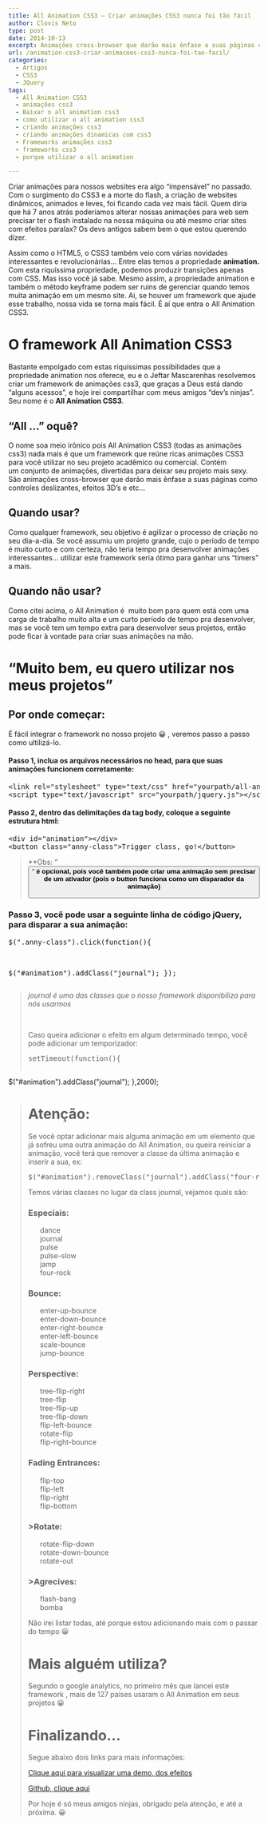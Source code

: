 ```yaml
---
title: All Animation CSS3 – Criar animações CSS3 nunca foi tão fácil
author: Clovis Neto
type: post
date: 2014-10-13
excerpt: Animações cross-browser que darão mais ênfase a suas páginas como controles deslizantes, efeitos 3D’s, etc...
url: /animation-css3-criar-animacoes-css3-nunca-foi-tao-facil/
categories:
  - Artigos
  - CSS3
  - JQuery
tags:
  - All Animation CSS3
  - animações css3
  - Baixar o all animation css3
  - como utilizar o all animation css3
  - criando animações css3
  - criando animações dinamicas com css3
  - Frameworks animações css3
  - frameworks css3
  - porque utilizar o all animation

---
```

Criar animações para nossos websites era algo &#8220;impensável&#8221; no passado. Com o surgimento do CSS3 e a morte do flash, a criação de websites dinâmicos, animados e leves, foi ficando cada vez mais fácil. Quem diria que há 7 anos atrás poderíamos alterar nossas animações para web sem precisar ter o flash instalado na nossa máquina ou até mesmo criar sites com efeitos paralax? Os devs antigos sabem bem o que estou querendo dizer.

Assim como o HTML5, o CSS3 também veio com várias novidades interessantes e revolucionárias&#8230; Entre elas temos a propriedade **animation.** Com esta riquíssima propriedade, podemos produzir transições apenas com CSS. Mas isso você já sabe. Mesmo assim, a propriedade animation e também o método keyframe podem ser ruins de gerenciar quando temos muita animação em um mesmo site. Ai, se houver um framework que ajude esse trabalho, nossa vida se torna mais fácil. É aí que entra o All Animation CSS3.

# O framework All Animation CSS3

Bastante empolgado com estas riquíssimas possibilidades que a propriedade animation nos oferece, eu e o Jeftar Mascarenhas resolvemos criar um framework de animações css3, que graças a Deus está dando &#8220;alguns acessos&#8221;, e hoje irei compartilhar com meus amigos &#8220;dev&#8217;s ninjas&#8221;. Seu nome é o **All Animation CSS3**.

## &#8220;All &#8230;&#8221; oquê?

O nome soa meio irônico pois All Animation CSS3 (todas as animações css3) nada mais é que um framework que reúne ricas animações CSS3 para você utilizar no seu projeto acadêmico ou comercial. Contém um conjunto de animações, divertidas para deixar seu projeto mais sexy. São animações cross-browser que darão mais ênfase a suas páginas como controles deslizantes, efeitos 3D’s e etc&#8230;

## Quando usar?

Como qualquer framework, seu objetivo é agilizar o processo de criação no seu dia-a-dia. Se você assumiu um projeto grande, cujo o período de tempo é muito curto e com certeza, não teria tempo pra desenvolver animações interessantes&#8230; utilizar este framework seria ótimo para ganhar uns &#8220;timers&#8221; a mais.

## Quando não usar?

Como citei acima, o All Animation é  muito bom para quem está com uma carga de trabalho muito alta e um curto período de tempo pra desenvolver, mas se você tem um tempo extra para desenvolver seus projetos, então pode ficar à vontade para criar suas animações na mão.

# &#8220;Muito bem, eu quero utilizar nos meus projetos&#8221;

## Por onde começar:

É fácil integrar o framework no nosso projeto 😀 , veremos passo a passo como ultilizá-lo.

#### Passo 1, inclua os arquivos necessários no head, para que suas animações funcionem corretamente:

<pre class="lang-html">&lt;link rel="stylesheet" type="text/css" href="yourpath/all-animation.css" /&gt;
&lt;script type="text/javascript" src="yourpath/jquery.js"&gt;&lt;/script&gt;</pre>

#### Passo 2, dentro das delimitações da tag body, coloque a seguinte estrutura html:

<pre class="lang-html">&lt;div id="animation"&gt;&lt;/div&gt;
&lt;button class="anny-class"&gt;Trigger class, go!&lt;/button&gt;</pre>

> **Obs: &#8220;<button>&#8221; **é opcional, pois você também pode criar uma animação sem precisar de um ativador (pois o button funciona como um disparador da animação)**</p></blockquote> 
> 
> ### Passo 3, você pode usar a seguinte linha de código jQuery, para disparar a sua animação:
> 
> <pre class="lang-javascript">$(".anny-class").click(function(){
 $("#animation").addClass("journal");
});
</pre>
> 
> _journal é uma das classes que o nosso framework disponibiliza para nós usarmos_
> 
> &nbsp;
> 
> Caso queira adicionar o efeito em algum determinado tempo, você pode adicionar um temporizador:
> 
> <pre class="lang-javascript">setTimeout(function(){
 $("#animation").addClass("journal");
},2000);
</pre>
> 
> # Atenção:
> 
> Se você optar adicionar mais alguma animação em um elemento que já sofreu uma outra animação do All Animation, ou queira reiniciar a animação, você terá que remover a classe da última animação e inserir a sua, ex:
> 
> <pre class="lang-javascript">$("#animation").removeClass("journal").addClass("four-rock");</pre>
> 
> Temos várias classes no lugar da class journal, vejamos quais são:
> 
> ### Especiais:
> 
> <ul class="task-list">
>   <li>
>     dance
>   </li>
>   <li>
>     journal
>   </li>
>   <li>
>     pulse
>   </li>
>   <li>
>     pulse-slow
>   </li>
>   <li>
>     jamp
>   </li>
>   <li>
>     four-rock
>   </li>
> </ul>
> 
> ### Bounce:
> 
> <ul class="task-list">
>   <li>
>     enter-up-bounce
>   </li>
>   <li>
>     enter-down-bounce
>   </li>
>   <li>
>     enter-right-bounce
>   </li>
>   <li>
>     enter-left-bounce
>   </li>
>   <li>
>     scale-bounce
>   </li>
>   <li>
>     jump-bounce
>   </li>
> </ul>
> 
> ### Perspective:
> 
> <ul class="task-list">
>   <li>
>     tree-flip-right
>   </li>
>   <li>
>     tree-flip
>   </li>
>   <li>
>     tree-flip-up
>   </li>
>   <li>
>     tree-flip-down
>   </li>
>   <li>
>     flip-left-bounce
>   </li>
>   <li>
>     rotate-flip
>   </li>
>   <li>
>     flip-right-bounce
>   </li>
> </ul>
> 
> ### Fading Entrances:
> 
> <ul class="task-list">
>   <li>
>     flip-top
>   </li>
>   <li>
>     flip-left
>   </li>
>   <li>
>     flip-right
>   </li>
>   <li>
>     flip-bottom
>   </li>
> </ul>
> 
> ### >Rotate:
> 
> <ul class="task-list">
>   <li>
>     rotate-flip-down
>   </li>
>   <li>
>     rotate-down-bounce
>   </li>
>   <li>
>     rotate-out
>   </li>
> </ul>
> 
> ### >Agrecives:
> 
> <ul class="task-list">
>   <li>
>     flash-bang
>   </li>
>   <li>
>     bomba
>   </li>
> </ul>
> 
> Não irei listar todas, até porque estou adicionando mais com o passar do tempo 😀
> 
> # 
> 
> # Mais alguém utiliza?
> 
> Segundo o google analytics, no primeiro mês que lancei este framework , mais de 127 países usaram o All Animation em seus projetos 😀
> 
> # Finalizando&#8230;
> 
> Segue abaixo dois links para mais informações:
> 
> <a title="Ir para à página do All Animation CSS3" href="http://clovisdasilvaneto.github.io/all-animation/" target="_blank">Clique aqui para visualizar uma demo, dos efeitos</a>
> 
> <a title="clique aqui para abrir o repositório no github" href="https://github.com/clovisdasilvaneto/all-animation" target="_blank">Github, clique aqui</a>
> 
> Por hoje é só meus amigos ninjas, obrigado pela atenção, e até a próxima. 😀